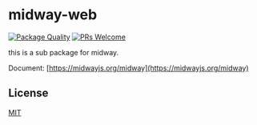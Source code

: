 # midway-web

[![Package Quality](http://npm.packagequality.com/shield/@midwayjs/definition.svg)](http://packagequality.com/#?package=@midwayjs/definition)
[![PRs Welcome](https://img.shields.io/badge/PRs-welcome-brightgreen.svg)](https://github.com/midwayjs/midway/pulls)

this is a sub package for midway.

Document: [https://midwayjs.org/midway](https://midwayjs.org/midway)

## License

[MIT]((http://github.com/midwayjs/midway/blob/master/LICENSE))
